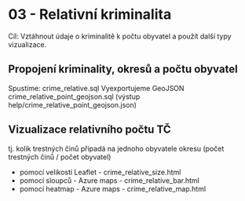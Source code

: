 # 03 - Relativní kriminalita

Cíl: Vztáhnout údaje o kriminalitě k počtu obyvatel a použít další typy vizualizace.

## Propojení kriminality, okresů a počtu obyvatel

Spustíme: crime_relative.sql
Vyexportujeme GeoJSON crime_relative_point_geojson.sql (výstup help/crime_relative_point_geojson.json)

## Vizualizace relativního počtu TČ

tj. kolik trestných činů připadá na jednoho obyvatele okresu (počet trestných činů / počet obyvatel)

- pomocí velikosti Leaflet - crime_relative_size.html
- pomocí sloupců - Azure maps - crime_relative_bar.html
- pomocí heatmap - Azure maps - crime_relative_map.html


